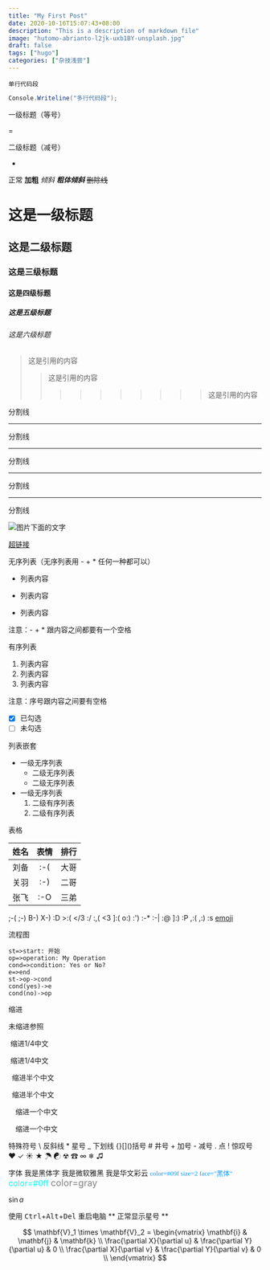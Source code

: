 ```yaml
---
title: "My First Post"
date: 2020-10-16T15:07:43+08:00
description: "This is a description of markdown file"
image: "hutomo-abrianto-l2jk-uxb1BY-unsplash.jpg"
draft: false
tags: ["hugo"]
categories: ["杂技浅尝"]
---
```


`单行代码段`

``` csharp
Console.Writeline("多行代码段");
```

一级标题（等号）

=

二级标题（减号）

-
正常
**加粗**
*倾斜*
***粗体倾斜***
~~删除线~~

# 这是一级标题

## 这是二级标题

### 这是三级标题

#### 这是四级标题

##### 这是五级标题

###### 这是六级标题

>这是引用的内容
>>这是引用的内容
>>>>>>>>>>这是引用的内容

分割线
- --
分割线
- --
分割线
***
分割线
*****
分割线

![图片下面的文字](https://www.baidu.com/img/baidu_jgylogo3.gif "鼠标移到图片上时显示的内容")

[<u>超链接</u>](https://www.baidu.com/ "百度")

无序列表（无序列表用 - + * 任何一种都可以）
- 列表内容
+ 列表内容
* 列表内容

注意：- + * 跟内容之间都要有一个空格


有序列表
1. 列表内容
5. 列表内容
10. 列表内容

注意：序号跟内容之间要有空格

- [x] 已勾选
- [ ] 未勾选

列表嵌套
* 一级无序列表
   - 二级无序列表
   - 二级无序列表
* 一级无序列表
   1. 二级有序列表
   3. 二级有序列表

表格

姓名|表情|排行
:-|:-:|-:
刘备|:-(|大哥
关羽|:-)|二哥
张飞|:-O|三弟

;-(  ;-) B-) X-) :D >:( </3 :/ :,( <3 ]:( o:) :') :-* :-| :@ ]:) :P ,:( ,:) :s  [emoji](https://github.com/markdown-it/markdown-it-emoji/blob/master/lib/data/shortcuts.js "emoji")

流程图
```flow
st=>start: 开始
op=>operation: My Operation
cond=>condition: Yes or No?
e=>end
st->op->cond
cond(yes)->e
cond(no)->op
```

缩进

未缩进参照

&#160;缩进1/4中文

&nbsp;缩进1/4中文

&#8194;缩进半个中文

&ensp;缩进半个中文

&#8195;缩进一个中文

&emsp;缩进一个中文

特殊符号
\\ 反斜线
\* 星号
\_ 下划线
\{\}\[\]\(\)括号
\# 井号
\+ 加号
\- 减号
\. 点
\! 惊叹号
&#10084;
&#10003;
&#9728;
&#9733;
&#9730;
&#9775;
&#9762;
&#9742;
&#8734;
&#10052;
&#9835;

字体
<font face="黑体">我是黑体字</font>
<font face="微软雅黑">我是微软雅黑</font>
<font face="STCAIYUN">我是华文彩云</font>
<font color=#09f size=2 face="黑体">color=#09f size=2 face="黑体"</font>
<font color=#0ff size=3>color=#0ff</font>
<font color=gray size=4>color=gray</font>

$\sin a$

使用 <kbd>Ctrl</kbd>+<kbd>Alt</kbd>+<kbd>Del</kbd> 重启电脑
\*\* 正常显示星号 \*\*

$$
\mathbf{V}_1 \times \mathbf{V}_2 =  \begin{vmatrix} 
\mathbf{i} & \mathbf{j} & \mathbf{k} \\
\frac{\partial X}{\partial u} &  \frac{\partial Y}{\partial u} & 0 \\
\frac{\partial X}{\partial v} &  \frac{\partial Y}{\partial v} & 0 \\
\end{vmatrix}
$$